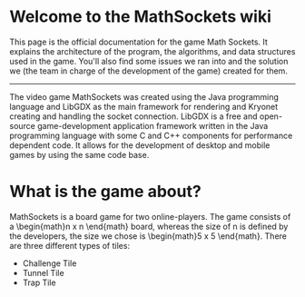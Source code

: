 # Welcome to the MathSockets wiki

This page is the official documentation for the game Math Sockets. It explains the architecture of the program, the algorithms, and data structures used in the game. You'll also find some issues we ran into and the solution we (the team in charge of the development of the game) created for them. 

---
The video game MathSockets was created using the Java programming language and LibGDX as the main framework for rendering and Kryonet creating and handling the socket connection. LibGDX is a free and open-source game-development application framework written in the Java programming language with some C and C++ components for performance dependent code. It allows for the development of desktop and mobile games by using the same code base. 

# What is the game about? 

MathSockets is a board game for two online-players. The game consists of a \begin{math}n x n \end{math} board, whereas the size of n is defined by the developers, the size we chose is \begin{math}5 x 5 \end{math}. There are three different types of tiles: 
- Challenge Tile 
- Tunnel Tile
- Trap Tile

